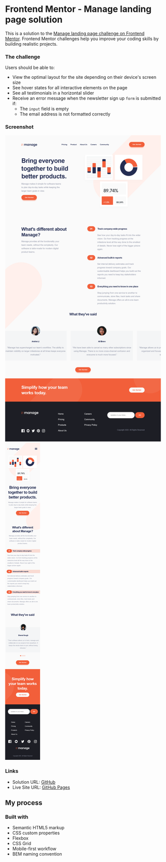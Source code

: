 # Frontend Mentor - Manage landing page solution

This is a solution to the [Manage landing page challenge on Frontend Mentor](https://www.frontendmentor.io/challenges/manage-landing-page-SLXqC6P5). Frontend Mentor challenges help you improve your coding skills by building realistic projects.

### The challenge

Users should be able to:

- View the optimal layout for the site depending on their device's screen size
- See hover states for all interactive elements on the page
- See all testimonials in a horizontal slider
- Receive an error message when the newsletter sign up `form` is submitted if:
  - The `input` field is empty
  - The email address is not formatted correctly

### Screenshot

![](./desktop.png)
![](./mobile.png)

### Links

- Solution URL: [GitHub](https://github.com/leemander/Frontend-Mentor-Projects/tree/main/manage-landing-page-master)
- Live Site URL: [GitHub Pages](https://leemander.github.io/Frontend-Mentor-Projects/manage-landing-page-master/)

## My process

### Built with

- Semantic HTML5 markup
- CSS custom properties
- Flexbox
- CSS Grid
- Mobile-first workflow
- BEM naming convention
